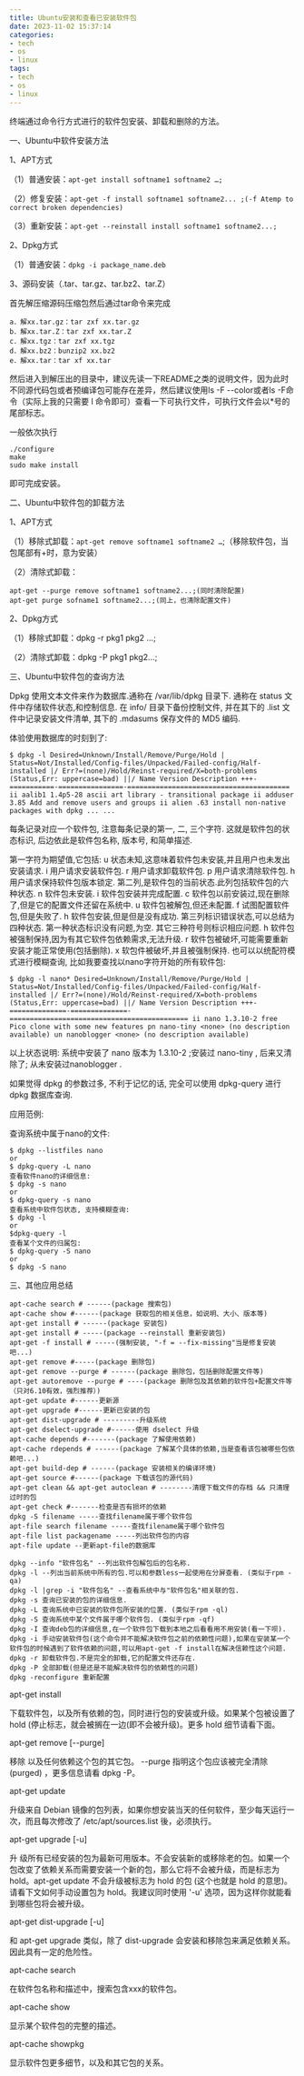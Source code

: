```yaml
---
title: Ubuntu安装和查看已安装软件包
date: 2023-11-02 15:37:14
categories:
- tech
- os
- linux
tags: 
- tech
- os
- linux
---
```


终端通过命令行方式进行的软件包安装、卸载和删除的方法。

一、Ubuntu中软件安装方法

1、APT方式

（1）普通安装：`apt-get install softname1 softname2 …;`

（2）修复安装：`apt-get -f install softname1 softname2... ;(-f Atemp to correct broken dependencies)`

（3）重新安装：`apt-get --reinstall install softname1 softname2...;`

2、Dpkg方式

（1）普通安装：`dpkg -i package_name.deb`

3、源码安装（.tar、tar.gz、tar.bz2、tar.Z）

首先解压缩源码压缩包然后通过tar命令来完成
```
a．解xx.tar.gz：tar zxf xx.tar.gz
b．解xx.tar.Z：tar zxf xx.tar.Z
c．解xx.tgz：tar zxf xx.tgz
d．解xx.bz2：bunzip2 xx.bz2
e．解xx.tar：tar xf xx.tar
```
然后进入到解压出的目录中，建议先读一下README之类的说明文件，因为此时不同源代码包或者预编译包可能存在差异，然后建议使用ls -F --color或者ls -F命令（实际上我的只需要 l 命令即可）查看一下可执行文件，可执行文件会以*号的尾部标志。

一般依次执行
```
./configure
make
sudo make install
```
即可完成安装。

二、Ubuntu中软件包的卸载方法

1、APT方式

（1）移除式卸载：`apt-get remove softname1 softname2 …`;（移除软件包，当包尾部有+时，意为安装）

（2）清除式卸载：
```
apt-get --purge remove softname1 softname2...;(同时清除配置)
apt-get purge sofname1 softname2...;(同上，也清除配置文件)
```
2、Dpkg方式

（1）移除式卸载：dpkg -r pkg1 pkg2 ...;

（2）清除式卸载：dpkg -P pkg1 pkg2...;

三、Ubuntu中软件包的查询方法

Dpkg 使用文本文件来作为数据库.通称在 /var/lib/dpkg 目录下. 通称在 status 文件中存储软件状态,和控制信息. 在 info/ 目录下备份控制文件, 并在其下的 .list 文件中记录安装文件清单, 其下的 .mdasums 保存文件的 MD5 编码.

体验使用数据库的时刻到了:
```
$ dpkg -l Desired=Unknown/Install/Remove/Purge/Hold | Status=Not/Installed/Config-files/Unpacked/Failed-config/Half-installed |/ Err?=(none)/Hold/Reinst-required/X=both-problems (Status,Err: uppercase=bad) ||/ Name Version Description +++-===========-================-======================================== ii aalib1 1.4p5-28 ascii art library - transitional package ii adduser 3.85 Add and remove users and groups ii alien .63 install non-native packages with dpkg ... ...
```

每条记录对应一个软件包, 注意每条记录的第一, 二, 三个字符. 这就是软件包的状态标识, 后边依此是软件包名称, 版本号, 和简单描述.

第一字符为期望值,它包括:
u 状态未知,这意味着软件包未安装,并且用户也未发出安装请求.
i 用户请求安装软件包.
r 用户请求卸载软件包.
p 用户请求清除软件包.
h 用户请求保持软件包版本锁定.
第二列,是软件包的当前状态.此列包括软件包的六种状态.
n 软件包未安装.
i 软件包安装并完成配置.
c 软件包以前安装过,现在删除了,但是它的配置文件还留在系统中.
u 软件包被解包,但还未配置.
f 试图配置软件包,但是失败了.
h 软件包安装,但是但是没有成功.
第三列标识错误状态,可以总结为四种状态. 第一种状态标识没有问题,为空. 其它三种符号则标识相应问题.
h 软件包被强制保持,因为有其它软件包依赖需求,无法升级.
r 软件包被破坏,可能需要重新安装才能正常使用(包括删除).
x 软包件被破坏,并且被强制保持.
也可以以统配符模式进行模糊查询, 比如我要查找以nano字符开始的所有软件包:
```
$ dpkg -l nano* Desired=Unknown/Install/Remove/Purge/Hold | Status=Not/Installed/Config-files/Unpacked/Failed-config/Half-installed |/ Err?=(none)/Hold/Reinst-required/X=both-problems (Status,Err: uppercase=bad) ||/ Name Version Description +++-==============-==============-============================================ ii nano 1.3.10-2 free Pico clone with some new features pn nano-tiny <none> (no description available) un nanoblogger <none> (no description available)
```

以上状态说明: 系统中安装了 nano 版本为 1.3.10-2 ;安装过 nano-tiny , 后来又清除了; 从未安装过nanoblogger .

如果觉得 dpkg 的参数过多, 不利于记忆的话, 完全可以使用 dpkg-query 进行 dpkg 数据库查询.

应用范例:

查询系统中属于nano的文件:
```
$ dpkg --listfiles nano
or
$ dpkg-query -L nano
查看软件nano的详细信息:
$ dpkg -s nano
or
$ dpkg-query -s nano
查看系统中软件包状态, 支持模糊查询:
$ dpkg -l
or
$dpkg-query -l
查看某个文件的归属包:
$ dpkg-query -S nano
or
$ dpkg -S nano
```
三、其他应用总结
```
apt-cache search # ------(package 搜索包)
apt-cache show #------(package 获取包的相关信息，如说明、大小、版本等)
apt-get install # ------(package 安装包)
apt-get install # -----(package --reinstall 重新安装包)
apt-get -f install # -----(强制安装, "-f = --fix-missing"当是修复安装吧...)
apt-get remove #-----(package 删除包)
apt-get remove --purge # ------(package 删除包，包括删除配置文件等)
apt-get autoremove --purge # ----(package 删除包及其依赖的软件包+配置文件等（只对6.10有效，强烈推荐）)
apt-get update #------更新源
apt-get upgrade #------更新已安装的包
apt-get dist-upgrade # ---------升级系统
apt-get dselect-upgrade #------使用 dselect 升级
apt-cache depends #-------(package 了解使用依赖)
apt-cache rdepends # ------(package 了解某个具体的依赖,当是查看该包被哪些包依赖吧...)
apt-get build-dep # ------(package 安装相关的编译环境)
apt-get source #------(package 下载该包的源代码)
apt-get clean && apt-get autoclean # --------清理下载文件的存档 && 只清理过时的包
apt-get check #-------检查是否有损坏的依赖
dpkg -S filename -----查找filename属于哪个软件包
apt-file search filename -----查找filename属于哪个软件包
apt-file list packagename -----列出软件包的内容
apt-file update --更新apt-file的数据库

dpkg --info "软件包名" --列出软件包解包后的包名称.
dpkg -l --列出当前系统中所有的包.可以和参数less一起使用在分屏查看. (类似于rpm -qa)
dpkg -l |grep -i "软件包名" --查看系统中与"软件包名"相关联的包.
dpkg -s 查询已安装的包的详细信息.
dpkg -L 查询系统中已安装的软件包所安装的位置. (类似于rpm -ql)
dpkg -S 查询系统中某个文件属于哪个软件包. (类似于rpm -qf)
dpkg -I 查询deb包的详细信息,在一个软件包下载到本地之后看看用不用安装(看一下呗).
dpkg -i 手动安装软件包(这个命令并不能解决软件包之前的依赖性问题),如果在安装某一个软件包的时候遇到了软件依赖的问题,可以用apt-get -f install在解决信赖性这个问题.
dpkg -r 卸载软件包.不是完全的卸载,它的配置文件还存在.
dpkg -P 全部卸载(但是还是不能解决软件包的依赖性的问题)
dpkg -reconfigure 重新配置
```

apt-get install

下载软件包，以及所有依赖的包，同时进行包的安装或升级。如果某个包被设置了 hold (停止标志，就会被搁在一边(即不会被升级)。更多 hold 细节请看下面。

apt-get remove [--purge]

移除 以及任何依赖这个包的其它包。
--purge 指明这个包应该被完全清除 (purged) ，更多信息请看 dpkg -P。

apt-get update

升级来自 Debian 镜像的包列表，如果你想安装当天的任何软件，至少每天运行一次，而且每次修改了
/etc/apt/sources.list 後，必须执行。

apt-get upgrade [-u]

升 级所有已经安装的包为最新可用版本。不会安装新的或移除老的包。如果一个包改变了依赖关系而需要安装一个新的包，那么它将不会被升级，而是标志为 hold。apt-get update 不会升级被标志为 hold 的包 (这个也就是 hold 的意思)。请看下文如何手动设置包为 hold。我建议同时使用 '-u' 选项，因为这样你就能看到哪些包将会被升级。

apt-get dist-upgrade [-u]

和 apt-get upgrade 类似，除了 dist-upgrade 会安装和移除包来满足依赖关系。因此具有一定的危险性。

apt-cache search

在软件包名称和描述中，搜索包含xxx的软件包。

apt-cache show

显示某个软件包的完整的描述。

apt-cache showpkg

显示软件包更多细节，以及和其它包的关系。
